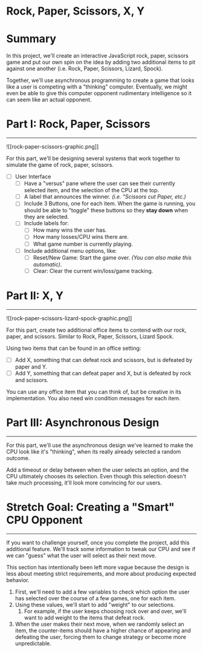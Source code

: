 # Rock, Paper, Scissors, X, Y
# Summary

In this project, we'll create an interactive JavaScript rock, paper, scissors game and put our own spin on the idea by adding two additional items to pit against one another (i.e. Rock, Paper, Scissors, Lizard, Spock).

Together, we'll use asynchronous programming to create a game that looks like a user is competing with a "thinking" computer. Eventually, we might even be able to give this computer opponent rudimentary intelligence so it can seem like an actual opponent.

# Part I: Rock, Paper, Scissors
___
![[rock-paper-scissors-graphic.png]]


For this part, we'll be designing several systems that work together to simulate the game of rock, paper, scissors. 

 - [ ] User Interface
	 - [ ] Have a "versus" pane where the user can see their currently selected item, and the selection of the CPU at the top.
	 - [ ] A label that announces the winner. *(i.e. "Scissors cut Paper, etc.)*
	 - [ ] Include 3 Buttons, one for each item. When the game is running, you should be able to "toggle" these buttons so they **stay down** when they are selected.
	 - [ ] Include labels for:
		 - [ ] How many wins the user has.
		 - [ ] How many losses/CPU wins there are.
		 - [ ] What game number is currently playing.
	 - [ ] Include additional menu options, like:
		 - [ ] Reset/New Game: Start the game over. *(You can also make this automatic)*.
		 - [ ] Clear: Clear the current win/loss/game tracking.
# Part II: X, Y
___
![[rock-paper-scissors-lizard-spock-graphic.png]]

For this part, create two additional office items to contend with our rock, paper, and scissors. Similar to Rock, Paper, Scissors, Lizard Spock.

Using two items that can be found in an office setting:
- [ ] Add X, something that can defeat rock and scissors, but is defeated by paper and Y.
- [ ] Add Y, something that can defeat paper and X, but is defeated by rock and scissors.

You can use any office item that you can think of, but be creative in its implementation. You also need win condition messages for each item.
# Part III: Asynchronous Design
___
For this part, we'll use the asynchronous design we've learned to make the CPU look like it's "thinking", when its really already selected a random outcome.

Add a timeout or delay between when the user selects an option, and the CPU ultimately chooses its selection. Even though this selection doesn't take much processing, it'll look more convincing for our users.

# Stretch Goal: Creating a "Smart" CPU Opponent
___
If you want to challenge yourself, once you complete the project, add this additional feature. We'll track some information to tweak our CPU and see if we can "guess" what the user will select as their next move.

This section has intentionally been left more vague because the design is less about meeting strict requirements, and more about producing expected behavior.

1. First, we'll need to add a few variables to check which option the user has selected over the course of a few games, one for each item.
2. Using these values, we'll start to add "weight" to our selections.
	1. For example, if the user keeps choosing rock over and over, we'll want to add weight to the items that defeat rock.
3. When the user makes their next move, when we randomly select an item, the counter-items should have a higher chance of appearing and defeating the user, forcing them to change strategy or become more unpredictable.

